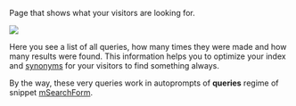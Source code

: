 Page that shows what your visitors are looking for.

[![](https://file.modx.pro/files/c/c/a/cca0d3b1ab820fc40997e80b89cd6323s.jpg)](https://file.modx.pro/files/c/c/a/cca0d3b1ab820fc40997e80b89cd6323.png)

Here you see a list of all queries, how many times they were made and how many results were found.
This information helps you to optimize your index and [synonyms][1] for your visitors to find something always.

By the way, these very queries work in autoprompts of **queries** regime of snippet [mSearchForm][2].

[1]: http://phpmorphy.sourceforge.net/dokuwiki/
[2]: /en/components/03_mSearch2/01_Snippets/03_mSearchForm.md


